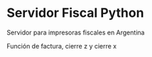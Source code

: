 # Servidor Fiscal Python
Servidor para impresoras fiscales en Argentina <br/>

Función de factura, cierre z y cierre x
